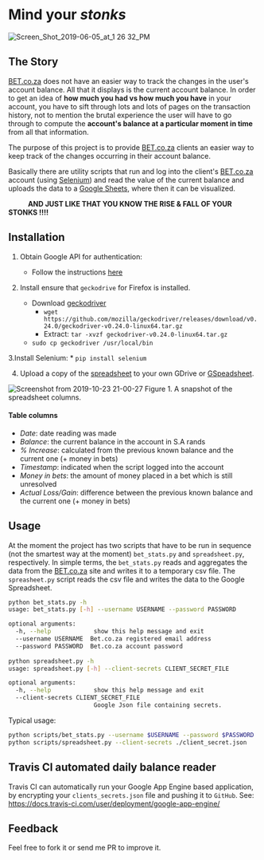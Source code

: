 # Mind your *stonks*


![Screen_Shot_2019-06-05_at_1 26 32_PM](https://user-images.githubusercontent.com/16665803/61865197-15e25e00-aed3-11e9-8541-4fff382916b7.jpg)

## The Story
[BET.co.za](https://bet.co.za) does not have an easier way to track the changes in the user's account balance. All that it displays is the current account balance. In order to get an idea of **how much you had vs how much you have** in your account, you have to sift through lots and lots of pages on the transaction history, not to mention the brutal experience the user will have to go through to compute the **account's balance at a particular moment in time** from all that information.

The purpose of this project is to provide [BET.co.za](https://bet.co.za) clients an easier way to keep track of the changes occurring in their account balance.

Basically there are utility scripts that run and log into the client's [BET.co.za](https://bet.co.za) account (using [Selenium](https://selenium-python.readthedocs.io/)) and read the value of the current balance and uploads the data to a [Google Sheets](https://docs.google.com/spreadsheets/u/0/), where then it can be visualized.


&nbsp;&nbsp;&nbsp;&nbsp;&nbsp;&nbsp;&nbsp;&nbsp;&nbsp; **AND JUST LIKE THAT YOU KNOW THE RISE & FALL OF YOUR STONKS !!!!**


## Installation

1. Obtain Google API for authentication:
    *   Follow the instructions [here](https://gspread.readthedocs.io/en/latest/oauth2.html#oauth-credentials)

2. Install ensure that `geckodrive` for Firefox is installed.
    *   Download [geckodriver](https://github.com/mozilla/geckodriver)
        *   ```wget https://github.com/mozilla/geckodriver/releases/download/v0.24.0/geckodriver-v0.24.0-linux64.tar.gz```
        *   Extract: ```tar -xvzf geckodriver-v0.24.0-linux64.tar.gz```
    *   `sudo cp geckodriver /usr/local/bin`

3.Install Selenium:
    *   `pip install selenium`

4. Upload a copy of the [spreadsheet](https://docs.google.com/spreadsheets/d/1k--fJt5qC191RMHH3D2MbhRhaIJb__WTEBjOL1rcksc/edit?usp=sharing) to your own GDrive or [GSpeadsheet](https://docs.google.com/spreadsheets).

![Screenshot from 2019-10-23 21-00-27](https://user-images.githubusercontent.com/16665803/67426299-18d81200-f5da-11e9-94cd-105195975b3d.png)
Figure 1. A snapshot of the spreadsheet columns.

#### Table columns
   * *Date*: date reading was made
   * *Balance*: the current balance in the account in S.A rands
   * *% Increase*: calculated from the previous known balance and the current one (+ money in bets)
   * *Timestamp*: indicated when the script logged into the account
   * *Money in bets*: the amount of money placed in a bet which is still unresolved
   * *Actual Loss/Gain*: difference between the previous known balance and the current one (+ money in bets)


## Usage

At the moment the project has two scripts that have to be run in sequence (not the smartest way at the moment) `bet_stats.py` and `spreadsheet.py`, respectively. In simple terms, the `bet_stats.py` reads and aggregates the data from the [BET.co.za](https://bet.co.za) site and writes it to a temporary csv file. The `spreasheet.py` script reads the csv file and writes the data to the Google Spreadsheet.

```bash
python bet_stats.py -h
usage: bet_stats.py [-h] --username USERNAME --password PASSWORD

optional arguments:
  -h, --help            show this help message and exit
  --username USERNAME  Bet.co.za registered email address
  --password PASSWORD  Bet.co.za account password
  
python spreadsheet.py -h
usage: spreadsheet.py [-h] --client-secrets CLIENT_SECRET_FILE

optional arguments:
  -h, --help            show this help message and exit
  --client-secrets CLIENT_SECRET_FILE
                        Google Json file containing secrets.
```

Typical usage:
```bash
python scripts/bet_stats.py --username $USERNAME --password $PASSWORD
python scripts/spreadsheet.py --client-secrets ./client_secret.json
```

## Travis CI automated daily balance reader
Travis CI can automatically run your Google App Engine based application, by encrypting your `clients_secrets.json` file and pushing it to `GitHub`.
See: https://docs.travis-ci.com/user/deployment/google-app-engine/


## Feedback

Feel free to fork it or send me PR to improve it.
